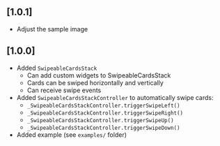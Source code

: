 ## [1.0.1]

- Adjust the sample image

## [1.0.0]

- Added `SwipeableCardsStack`
  - Can add custom widgets to SwipeableCardsStack
  - Cards can be swiped horizontally and vertically
  - Can receive swipe events
- Added `SwipeableCardsStackController` to automatically swipe cards:
  - `_SwipeableCardsStackController.triggerSwipeLeft()`
  - `_SwipeableCardsStackController.triggerSwipeRight()`
  - `_SwipeableCardsStackController.triggerSwipeUp()`
  - `_SwipeableCardsStackController.triggerSwipeDown()`
- Added example (see `examples/` folder)

